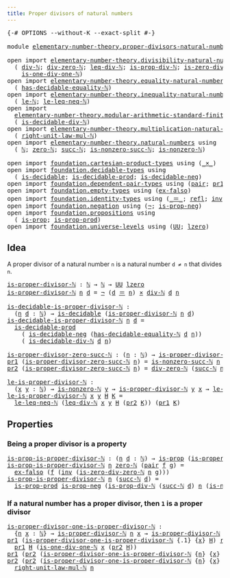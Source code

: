 ```yaml
---
title: Proper divisors of natural numbers
---
```


<pre class="Agda"><a id="60" class="Symbol">{-#</a> <a id="64" class="Keyword">OPTIONS</a> <a id="72" class="Pragma">--without-K</a> <a id="84" class="Pragma">--exact-split</a> <a id="98" class="Symbol">#-}</a>

<a id="103" class="Keyword">module</a> <a id="110" href="elementary-number-theory.proper-divisors-natural-numbers.html" class="Module">elementary-number-theory.proper-divisors-natural-numbers</a> <a id="167" class="Keyword">where</a>

<a id="174" class="Keyword">open</a> <a id="179" class="Keyword">import</a> <a id="186" href="elementary-number-theory.divisibility-natural-numbers.html" class="Module">elementary-number-theory.divisibility-natural-numbers</a> <a id="240" class="Keyword">using</a>
  <a id="248" class="Symbol">(</a> <a id="250" href="elementary-number-theory.divisibility-natural-numbers.html#1608" class="Function">div-ℕ</a><a id="255" class="Symbol">;</a> <a id="257" href="elementary-number-theory.divisibility-natural-numbers.html#2669" class="Function">div-zero-ℕ</a><a id="267" class="Symbol">;</a> <a id="269" href="elementary-number-theory.divisibility-natural-numbers.html#8375" class="Function">leq-div-ℕ</a><a id="278" class="Symbol">;</a> <a id="280" href="elementary-number-theory.divisibility-natural-numbers.html#2941" class="Function">is-prop-div-ℕ</a><a id="293" class="Symbol">;</a> <a id="295" href="elementary-number-theory.divisibility-natural-numbers.html#7599" class="Function">is-zero-div-zero-ℕ</a><a id="313" class="Symbol">;</a>
    <a id="319" href="elementary-number-theory.divisibility-natural-numbers.html#7870" class="Function">is-one-div-one-ℕ</a><a id="335" class="Symbol">)</a>
<a id="337" class="Keyword">open</a> <a id="342" class="Keyword">import</a> <a id="349" href="elementary-number-theory.equality-natural-numbers.html" class="Module">elementary-number-theory.equality-natural-numbers</a> <a id="399" class="Keyword">using</a>
  <a id="407" class="Symbol">(</a> <a id="409" href="elementary-number-theory.equality-natural-numbers.html#2644" class="Function">has-decidable-equality-ℕ</a><a id="433" class="Symbol">)</a>
<a id="435" class="Keyword">open</a> <a id="440" class="Keyword">import</a> <a id="447" href="elementary-number-theory.inequality-natural-numbers.html" class="Module">elementary-number-theory.inequality-natural-numbers</a> <a id="499" class="Keyword">using</a>
  <a id="507" class="Symbol">(</a> <a id="509" href="elementary-number-theory.inequality-natural-numbers.html#2077" class="Function">le-ℕ</a><a id="513" class="Symbol">;</a> <a id="515" href="elementary-number-theory.inequality-natural-numbers.html#14570" class="Function">le-leq-neq-ℕ</a><a id="527" class="Symbol">)</a>
<a id="529" class="Keyword">open</a> <a id="534" class="Keyword">import</a>
  <a id="543" href="elementary-number-theory.modular-arithmetic-standard-finite-types.html" class="Module">elementary-number-theory.modular-arithmetic-standard-finite-types</a> <a id="609" class="Keyword">using</a>
  <a id="617" class="Symbol">(</a> <a id="619" href="elementary-number-theory.modular-arithmetic-standard-finite-types.html#27691" class="Function">is-decidable-div-ℕ</a><a id="637" class="Symbol">)</a>
<a id="639" class="Keyword">open</a> <a id="644" class="Keyword">import</a> <a id="651" href="elementary-number-theory.multiplication-natural-numbers.html" class="Module">elementary-number-theory.multiplication-natural-numbers</a> <a id="707" class="Keyword">using</a>
  <a id="715" class="Symbol">(</a> <a id="717" href="elementary-number-theory.multiplication-natural-numbers.html#2105" class="Function">right-unit-law-mul-ℕ</a><a id="737" class="Symbol">)</a>
<a id="739" class="Keyword">open</a> <a id="744" class="Keyword">import</a> <a id="751" href="elementary-number-theory.natural-numbers.html" class="Module">elementary-number-theory.natural-numbers</a> <a id="792" class="Keyword">using</a>
  <a id="800" class="Symbol">(</a> <a id="802" href="elementary-number-theory.natural-numbers.html#1458" class="Datatype">ℕ</a><a id="803" class="Symbol">;</a> <a id="805" href="elementary-number-theory.natural-numbers.html#1479" class="InductiveConstructor">zero-ℕ</a><a id="811" class="Symbol">;</a> <a id="813" href="elementary-number-theory.natural-numbers.html#1492" class="InductiveConstructor">succ-ℕ</a><a id="819" class="Symbol">;</a> <a id="821" href="elementary-number-theory.natural-numbers.html#3034" class="Function">is-nonzero-succ-ℕ</a><a id="838" class="Symbol">;</a> <a id="840" href="elementary-number-theory.natural-numbers.html#1939" class="Function">is-nonzero-ℕ</a><a id="852" class="Symbol">)</a>
  
<a id="857" class="Keyword">open</a> <a id="862" class="Keyword">import</a> <a id="869" href="foundation.cartesian-product-types.html" class="Module">foundation.cartesian-product-types</a> <a id="904" class="Keyword">using</a> <a id="910" class="Symbol">(</a><a id="911" href="foundation-core.cartesian-product-types.html#590" class="Function Operator">_×_</a><a id="914" class="Symbol">)</a>
<a id="916" class="Keyword">open</a> <a id="921" class="Keyword">import</a> <a id="928" href="foundation.decidable-types.html" class="Module">foundation.decidable-types</a> <a id="955" class="Keyword">using</a>
  <a id="963" class="Symbol">(</a> <a id="965" href="foundation.decidable-types.html#1918" class="Function">is-decidable</a><a id="977" class="Symbol">;</a> <a id="979" href="foundation.decidable-types.html#3336" class="Function">is-decidable-prod</a><a id="996" class="Symbol">;</a> <a id="998" href="foundation.decidable-types.html#4753" class="Function">is-decidable-neg</a><a id="1014" class="Symbol">)</a>
<a id="1016" class="Keyword">open</a> <a id="1021" class="Keyword">import</a> <a id="1028" href="foundation.dependent-pair-types.html" class="Module">foundation.dependent-pair-types</a> <a id="1060" class="Keyword">using</a> <a id="1066" class="Symbol">(</a><a id="1067" href="foundation-core.dependent-pair-types.html#588" class="InductiveConstructor">pair</a><a id="1071" class="Symbol">;</a> <a id="1073" href="foundation-core.dependent-pair-types.html#605" class="Field">pr1</a><a id="1076" class="Symbol">;</a> <a id="1078" href="foundation-core.dependent-pair-types.html#617" class="Field">pr2</a><a id="1081" class="Symbol">)</a>
<a id="1083" class="Keyword">open</a> <a id="1088" class="Keyword">import</a> <a id="1095" href="foundation.empty-types.html" class="Module">foundation.empty-types</a> <a id="1118" class="Keyword">using</a> <a id="1124" class="Symbol">(</a><a id="1125" href="foundation-core.empty-types.html#1160" class="Function">ex-falso</a><a id="1133" class="Symbol">)</a>
<a id="1135" class="Keyword">open</a> <a id="1140" class="Keyword">import</a> <a id="1147" href="foundation.identity-types.html" class="Module">foundation.identity-types</a> <a id="1173" class="Keyword">using</a> <a id="1179" class="Symbol">(</a><a id="1180" href="foundation-core.identity-types.html#1865" class="Function Operator">_＝_</a><a id="1183" class="Symbol">;</a> <a id="1185" href="foundation-core.identity-types.html#1820" class="InductiveConstructor">refl</a><a id="1189" class="Symbol">;</a> <a id="1191" href="foundation-core.identity-types.html#2729" class="Function">inv</a><a id="1194" class="Symbol">)</a>
<a id="1196" class="Keyword">open</a> <a id="1201" class="Keyword">import</a> <a id="1208" href="foundation.negation.html" class="Module">foundation.negation</a> <a id="1228" class="Keyword">using</a> <a id="1234" class="Symbol">(</a><a id="1235" href="foundation-core.negation.html#465" class="Function">¬</a><a id="1236" class="Symbol">;</a> <a id="1238" href="foundation.negation.html#955" class="Function">is-prop-neg</a><a id="1249" class="Symbol">)</a>
<a id="1251" class="Keyword">open</a> <a id="1256" class="Keyword">import</a> <a id="1263" href="foundation.propositions.html" class="Module">foundation.propositions</a> <a id="1287" class="Keyword">using</a>
  <a id="1295" class="Symbol">(</a> <a id="1297" href="foundation-core.propositions.html#1309" class="Function">is-prop</a><a id="1304" class="Symbol">;</a> <a id="1306" href="foundation-core.propositions.html#5725" class="Function">is-prop-prod</a><a id="1318" class="Symbol">)</a>
<a id="1320" class="Keyword">open</a> <a id="1325" class="Keyword">import</a> <a id="1332" href="foundation.universe-levels.html" class="Module">foundation.universe-levels</a> <a id="1359" class="Keyword">using</a> <a id="1365" class="Symbol">(</a><a id="1366" href="foundation-core.universe-levels.html#235" class="Primitive">UU</a><a id="1368" class="Symbol">;</a> <a id="1370" href="Agda.Primitive.html#764" class="Primitive">lzero</a><a id="1375" class="Symbol">)</a>
</pre>
## Idea

 A proper divisor of a natural number `n` is a natural number `d ≠ n` that divides `n`.

<pre class="Agda"><a id="is-proper-divisor-ℕ"></a><a id="1488" href="elementary-number-theory.proper-divisors-natural-numbers.html#1488" class="Function">is-proper-divisor-ℕ</a> <a id="1508" class="Symbol">:</a> <a id="1510" href="elementary-number-theory.natural-numbers.html#1458" class="Datatype">ℕ</a> <a id="1512" class="Symbol">→</a> <a id="1514" href="elementary-number-theory.natural-numbers.html#1458" class="Datatype">ℕ</a> <a id="1516" class="Symbol">→</a> <a id="1518" href="foundation-core.universe-levels.html#235" class="Primitive">UU</a> <a id="1521" href="Agda.Primitive.html#764" class="Primitive">lzero</a>
<a id="1527" href="elementary-number-theory.proper-divisors-natural-numbers.html#1488" class="Function">is-proper-divisor-ℕ</a> <a id="1547" href="elementary-number-theory.proper-divisors-natural-numbers.html#1547" class="Bound">n</a> <a id="1549" href="elementary-number-theory.proper-divisors-natural-numbers.html#1549" class="Bound">d</a> <a id="1551" class="Symbol">=</a> <a id="1553" href="foundation-core.negation.html#465" class="Function">¬</a> <a id="1555" class="Symbol">(</a><a id="1556" href="elementary-number-theory.proper-divisors-natural-numbers.html#1549" class="Bound">d</a> <a id="1558" href="foundation-core.identity-types.html#1865" class="Function Operator">＝</a> <a id="1560" href="elementary-number-theory.proper-divisors-natural-numbers.html#1547" class="Bound">n</a><a id="1561" class="Symbol">)</a> <a id="1563" href="foundation-core.cartesian-product-types.html#590" class="Function Operator">×</a> <a id="1565" href="elementary-number-theory.divisibility-natural-numbers.html#1608" class="Function">div-ℕ</a> <a id="1571" href="elementary-number-theory.proper-divisors-natural-numbers.html#1549" class="Bound">d</a> <a id="1573" href="elementary-number-theory.proper-divisors-natural-numbers.html#1547" class="Bound">n</a>

<a id="is-decidable-is-proper-divisor-ℕ"></a><a id="1576" href="elementary-number-theory.proper-divisors-natural-numbers.html#1576" class="Function">is-decidable-is-proper-divisor-ℕ</a> <a id="1609" class="Symbol">:</a>
  <a id="1613" class="Symbol">(</a><a id="1614" href="elementary-number-theory.proper-divisors-natural-numbers.html#1614" class="Bound">n</a> <a id="1616" href="elementary-number-theory.proper-divisors-natural-numbers.html#1616" class="Bound">d</a> <a id="1618" class="Symbol">:</a> <a id="1620" href="elementary-number-theory.natural-numbers.html#1458" class="Datatype">ℕ</a><a id="1621" class="Symbol">)</a> <a id="1623" class="Symbol">→</a> <a id="1625" href="foundation.decidable-types.html#1918" class="Function">is-decidable</a> <a id="1638" class="Symbol">(</a><a id="1639" href="elementary-number-theory.proper-divisors-natural-numbers.html#1488" class="Function">is-proper-divisor-ℕ</a> <a id="1659" href="elementary-number-theory.proper-divisors-natural-numbers.html#1614" class="Bound">n</a> <a id="1661" href="elementary-number-theory.proper-divisors-natural-numbers.html#1616" class="Bound">d</a><a id="1662" class="Symbol">)</a>
<a id="1664" href="elementary-number-theory.proper-divisors-natural-numbers.html#1576" class="Function">is-decidable-is-proper-divisor-ℕ</a> <a id="1697" href="elementary-number-theory.proper-divisors-natural-numbers.html#1697" class="Bound">n</a> <a id="1699" href="elementary-number-theory.proper-divisors-natural-numbers.html#1699" class="Bound">d</a> <a id="1701" class="Symbol">=</a>
  <a id="1705" href="foundation.decidable-types.html#3336" class="Function">is-decidable-prod</a>
    <a id="1727" class="Symbol">(</a> <a id="1729" href="foundation.decidable-types.html#4753" class="Function">is-decidable-neg</a> <a id="1746" class="Symbol">(</a><a id="1747" href="elementary-number-theory.equality-natural-numbers.html#2644" class="Function">has-decidable-equality-ℕ</a> <a id="1772" href="elementary-number-theory.proper-divisors-natural-numbers.html#1699" class="Bound">d</a> <a id="1774" href="elementary-number-theory.proper-divisors-natural-numbers.html#1697" class="Bound">n</a><a id="1775" class="Symbol">))</a>
    <a id="1782" class="Symbol">(</a> <a id="1784" href="elementary-number-theory.modular-arithmetic-standard-finite-types.html#27691" class="Function">is-decidable-div-ℕ</a> <a id="1803" href="elementary-number-theory.proper-divisors-natural-numbers.html#1699" class="Bound">d</a> <a id="1805" href="elementary-number-theory.proper-divisors-natural-numbers.html#1697" class="Bound">n</a><a id="1806" class="Symbol">)</a>

<a id="is-proper-divisor-zero-succ-ℕ"></a><a id="1809" href="elementary-number-theory.proper-divisors-natural-numbers.html#1809" class="Function">is-proper-divisor-zero-succ-ℕ</a> <a id="1839" class="Symbol">:</a> <a id="1841" class="Symbol">(</a><a id="1842" href="elementary-number-theory.proper-divisors-natural-numbers.html#1842" class="Bound">n</a> <a id="1844" class="Symbol">:</a> <a id="1846" href="elementary-number-theory.natural-numbers.html#1458" class="Datatype">ℕ</a><a id="1847" class="Symbol">)</a> <a id="1849" class="Symbol">→</a> <a id="1851" href="elementary-number-theory.proper-divisors-natural-numbers.html#1488" class="Function">is-proper-divisor-ℕ</a> <a id="1871" href="elementary-number-theory.natural-numbers.html#1479" class="InductiveConstructor">zero-ℕ</a> <a id="1878" class="Symbol">(</a><a id="1879" href="elementary-number-theory.natural-numbers.html#1492" class="InductiveConstructor">succ-ℕ</a> <a id="1886" href="elementary-number-theory.proper-divisors-natural-numbers.html#1842" class="Bound">n</a><a id="1887" class="Symbol">)</a>
<a id="1889" href="foundation-core.dependent-pair-types.html#605" class="Field">pr1</a> <a id="1893" class="Symbol">(</a><a id="1894" href="elementary-number-theory.proper-divisors-natural-numbers.html#1809" class="Function">is-proper-divisor-zero-succ-ℕ</a> <a id="1924" href="elementary-number-theory.proper-divisors-natural-numbers.html#1924" class="Bound">n</a><a id="1925" class="Symbol">)</a> <a id="1927" class="Symbol">=</a> <a id="1929" href="elementary-number-theory.natural-numbers.html#3034" class="Function">is-nonzero-succ-ℕ</a> <a id="1947" href="elementary-number-theory.proper-divisors-natural-numbers.html#1924" class="Bound">n</a>
<a id="1949" href="foundation-core.dependent-pair-types.html#617" class="Field">pr2</a> <a id="1953" class="Symbol">(</a><a id="1954" href="elementary-number-theory.proper-divisors-natural-numbers.html#1809" class="Function">is-proper-divisor-zero-succ-ℕ</a> <a id="1984" href="elementary-number-theory.proper-divisors-natural-numbers.html#1984" class="Bound">n</a><a id="1985" class="Symbol">)</a> <a id="1987" class="Symbol">=</a> <a id="1989" href="elementary-number-theory.divisibility-natural-numbers.html#2669" class="Function">div-zero-ℕ</a> <a id="2000" class="Symbol">(</a><a id="2001" href="elementary-number-theory.natural-numbers.html#1492" class="InductiveConstructor">succ-ℕ</a> <a id="2008" href="elementary-number-theory.proper-divisors-natural-numbers.html#1984" class="Bound">n</a><a id="2009" class="Symbol">)</a>

<a id="le-is-proper-divisor-ℕ"></a><a id="2012" href="elementary-number-theory.proper-divisors-natural-numbers.html#2012" class="Function">le-is-proper-divisor-ℕ</a> <a id="2035" class="Symbol">:</a>
  <a id="2039" class="Symbol">(</a><a id="2040" href="elementary-number-theory.proper-divisors-natural-numbers.html#2040" class="Bound">x</a> <a id="2042" href="elementary-number-theory.proper-divisors-natural-numbers.html#2042" class="Bound">y</a> <a id="2044" class="Symbol">:</a> <a id="2046" href="elementary-number-theory.natural-numbers.html#1458" class="Datatype">ℕ</a><a id="2047" class="Symbol">)</a> <a id="2049" class="Symbol">→</a> <a id="2051" href="elementary-number-theory.natural-numbers.html#1939" class="Function">is-nonzero-ℕ</a> <a id="2064" href="elementary-number-theory.proper-divisors-natural-numbers.html#2042" class="Bound">y</a> <a id="2066" class="Symbol">→</a> <a id="2068" href="elementary-number-theory.proper-divisors-natural-numbers.html#1488" class="Function">is-proper-divisor-ℕ</a> <a id="2088" href="elementary-number-theory.proper-divisors-natural-numbers.html#2042" class="Bound">y</a> <a id="2090" href="elementary-number-theory.proper-divisors-natural-numbers.html#2040" class="Bound">x</a> <a id="2092" class="Symbol">→</a> <a id="2094" href="elementary-number-theory.inequality-natural-numbers.html#2077" class="Function">le-ℕ</a> <a id="2099" href="elementary-number-theory.proper-divisors-natural-numbers.html#2040" class="Bound">x</a> <a id="2101" href="elementary-number-theory.proper-divisors-natural-numbers.html#2042" class="Bound">y</a>
<a id="2103" href="elementary-number-theory.proper-divisors-natural-numbers.html#2012" class="Function">le-is-proper-divisor-ℕ</a> <a id="2126" href="elementary-number-theory.proper-divisors-natural-numbers.html#2126" class="Bound">x</a> <a id="2128" href="elementary-number-theory.proper-divisors-natural-numbers.html#2128" class="Bound">y</a> <a id="2130" href="elementary-number-theory.proper-divisors-natural-numbers.html#2130" class="Bound">H</a> <a id="2132" href="elementary-number-theory.proper-divisors-natural-numbers.html#2132" class="Bound">K</a> <a id="2134" class="Symbol">=</a>
  <a id="2138" href="elementary-number-theory.inequality-natural-numbers.html#14570" class="Function">le-leq-neq-ℕ</a> <a id="2151" class="Symbol">(</a><a id="2152" href="elementary-number-theory.divisibility-natural-numbers.html#8375" class="Function">leq-div-ℕ</a> <a id="2162" href="elementary-number-theory.proper-divisors-natural-numbers.html#2126" class="Bound">x</a> <a id="2164" href="elementary-number-theory.proper-divisors-natural-numbers.html#2128" class="Bound">y</a> <a id="2166" href="elementary-number-theory.proper-divisors-natural-numbers.html#2130" class="Bound">H</a> <a id="2168" class="Symbol">(</a><a id="2169" href="foundation-core.dependent-pair-types.html#617" class="Field">pr2</a> <a id="2173" href="elementary-number-theory.proper-divisors-natural-numbers.html#2132" class="Bound">K</a><a id="2174" class="Symbol">))</a> <a id="2177" class="Symbol">(</a><a id="2178" href="foundation-core.dependent-pair-types.html#605" class="Field">pr1</a> <a id="2182" href="elementary-number-theory.proper-divisors-natural-numbers.html#2132" class="Bound">K</a><a id="2183" class="Symbol">)</a>
</pre>
## Properties

### Being a proper divisor is a property

<pre class="Agda"><a id="is-prop-is-proper-divisor-ℕ"></a><a id="2255" href="elementary-number-theory.proper-divisors-natural-numbers.html#2255" class="Function">is-prop-is-proper-divisor-ℕ</a> <a id="2283" class="Symbol">:</a> <a id="2285" class="Symbol">(</a><a id="2286" href="elementary-number-theory.proper-divisors-natural-numbers.html#2286" class="Bound">n</a> <a id="2288" href="elementary-number-theory.proper-divisors-natural-numbers.html#2288" class="Bound">d</a> <a id="2290" class="Symbol">:</a> <a id="2292" href="elementary-number-theory.natural-numbers.html#1458" class="Datatype">ℕ</a><a id="2293" class="Symbol">)</a> <a id="2295" class="Symbol">→</a> <a id="2297" href="foundation-core.propositions.html#1309" class="Function">is-prop</a> <a id="2305" class="Symbol">(</a><a id="2306" href="elementary-number-theory.proper-divisors-natural-numbers.html#1488" class="Function">is-proper-divisor-ℕ</a> <a id="2326" href="elementary-number-theory.proper-divisors-natural-numbers.html#2286" class="Bound">n</a> <a id="2328" href="elementary-number-theory.proper-divisors-natural-numbers.html#2288" class="Bound">d</a><a id="2329" class="Symbol">)</a>
<a id="2331" href="elementary-number-theory.proper-divisors-natural-numbers.html#2255" class="Function">is-prop-is-proper-divisor-ℕ</a> <a id="2359" href="elementary-number-theory.proper-divisors-natural-numbers.html#2359" class="Bound">n</a> <a id="2361" href="elementary-number-theory.natural-numbers.html#1479" class="InductiveConstructor">zero-ℕ</a> <a id="2368" class="Symbol">(</a><a id="2369" href="foundation-core.dependent-pair-types.html#588" class="InductiveConstructor">pair</a> <a id="2374" href="elementary-number-theory.proper-divisors-natural-numbers.html#2374" class="Bound">f</a> <a id="2376" href="elementary-number-theory.proper-divisors-natural-numbers.html#2376" class="Bound">g</a><a id="2377" class="Symbol">)</a> <a id="2379" class="Symbol">=</a>
  <a id="2383" href="foundation-core.empty-types.html#1160" class="Function">ex-falso</a> <a id="2392" class="Symbol">(</a><a id="2393" href="elementary-number-theory.proper-divisors-natural-numbers.html#2374" class="Bound">f</a> <a id="2395" class="Symbol">(</a><a id="2396" href="foundation-core.identity-types.html#2729" class="Function">inv</a> <a id="2400" class="Symbol">(</a><a id="2401" href="elementary-number-theory.divisibility-natural-numbers.html#7599" class="Function">is-zero-div-zero-ℕ</a> <a id="2420" href="elementary-number-theory.proper-divisors-natural-numbers.html#2359" class="Bound">n</a> <a id="2422" href="elementary-number-theory.proper-divisors-natural-numbers.html#2376" class="Bound">g</a><a id="2423" class="Symbol">)))</a>
<a id="2427" href="elementary-number-theory.proper-divisors-natural-numbers.html#2255" class="Function">is-prop-is-proper-divisor-ℕ</a> <a id="2455" href="elementary-number-theory.proper-divisors-natural-numbers.html#2455" class="Bound">n</a> <a id="2457" class="Symbol">(</a><a id="2458" href="elementary-number-theory.natural-numbers.html#1492" class="InductiveConstructor">succ-ℕ</a> <a id="2465" href="elementary-number-theory.proper-divisors-natural-numbers.html#2465" class="Bound">d</a><a id="2466" class="Symbol">)</a> <a id="2468" class="Symbol">=</a>
  <a id="2472" href="foundation-core.propositions.html#5725" class="Function">is-prop-prod</a> <a id="2485" href="foundation.negation.html#955" class="Function">is-prop-neg</a> <a id="2497" class="Symbol">(</a><a id="2498" href="elementary-number-theory.divisibility-natural-numbers.html#2941" class="Function">is-prop-div-ℕ</a> <a id="2512" class="Symbol">(</a><a id="2513" href="elementary-number-theory.natural-numbers.html#1492" class="InductiveConstructor">succ-ℕ</a> <a id="2520" href="elementary-number-theory.proper-divisors-natural-numbers.html#2465" class="Bound">d</a><a id="2521" class="Symbol">)</a> <a id="2523" href="elementary-number-theory.proper-divisors-natural-numbers.html#2455" class="Bound">n</a> <a id="2525" class="Symbol">(</a><a id="2526" href="elementary-number-theory.natural-numbers.html#3034" class="Function">is-nonzero-succ-ℕ</a> <a id="2544" href="elementary-number-theory.proper-divisors-natural-numbers.html#2465" class="Bound">d</a><a id="2545" class="Symbol">))</a>
</pre>
### If a natural number has a proper divisor, then `1` is a proper divisor

<pre class="Agda"><a id="is-proper-divisor-one-is-proper-divisor-ℕ"></a><a id="2637" href="elementary-number-theory.proper-divisors-natural-numbers.html#2637" class="Function">is-proper-divisor-one-is-proper-divisor-ℕ</a> <a id="2679" class="Symbol">:</a>
  <a id="2683" class="Symbol">{</a><a id="2684" href="elementary-number-theory.proper-divisors-natural-numbers.html#2684" class="Bound">n</a> <a id="2686" href="elementary-number-theory.proper-divisors-natural-numbers.html#2686" class="Bound">x</a> <a id="2688" class="Symbol">:</a> <a id="2690" href="elementary-number-theory.natural-numbers.html#1458" class="Datatype">ℕ</a><a id="2691" class="Symbol">}</a> <a id="2693" class="Symbol">→</a> <a id="2695" href="elementary-number-theory.proper-divisors-natural-numbers.html#1488" class="Function">is-proper-divisor-ℕ</a> <a id="2715" href="elementary-number-theory.proper-divisors-natural-numbers.html#2684" class="Bound">n</a> <a id="2717" href="elementary-number-theory.proper-divisors-natural-numbers.html#2686" class="Bound">x</a> <a id="2719" class="Symbol">→</a> <a id="2721" href="elementary-number-theory.proper-divisors-natural-numbers.html#1488" class="Function">is-proper-divisor-ℕ</a> <a id="2741" href="elementary-number-theory.proper-divisors-natural-numbers.html#2684" class="Bound">n</a> <a id="2743" class="Number">1</a>
<a id="2745" href="foundation-core.dependent-pair-types.html#605" class="Field">pr1</a> <a id="2749" class="Symbol">(</a><a id="2750" href="elementary-number-theory.proper-divisors-natural-numbers.html#2637" class="Function">is-proper-divisor-one-is-proper-divisor-ℕ</a> <a id="2792" class="Symbol">{</a><a id="2793" class="DottedPattern Symbol">.</a><a id="2794" class="DottedPattern Number">1</a><a id="2795" class="Symbol">}</a> <a id="2797" class="Symbol">{</a><a id="2798" href="elementary-number-theory.proper-divisors-natural-numbers.html#2798" class="Bound">x</a><a id="2799" class="Symbol">}</a> <a id="2801" href="elementary-number-theory.proper-divisors-natural-numbers.html#2801" class="Bound">H</a><a id="2802" class="Symbol">)</a> <a id="2804" href="foundation-core.identity-types.html#1820" class="InductiveConstructor">refl</a> <a id="2809" class="Symbol">=</a>
  <a id="2813" href="foundation-core.dependent-pair-types.html#605" class="Field">pr1</a> <a id="2817" href="elementary-number-theory.proper-divisors-natural-numbers.html#2801" class="Bound">H</a> <a id="2819" class="Symbol">(</a><a id="2820" href="elementary-number-theory.divisibility-natural-numbers.html#7870" class="Function">is-one-div-one-ℕ</a> <a id="2837" href="elementary-number-theory.proper-divisors-natural-numbers.html#2798" class="Bound">x</a> <a id="2839" class="Symbol">(</a><a id="2840" href="foundation-core.dependent-pair-types.html#617" class="Field">pr2</a> <a id="2844" href="elementary-number-theory.proper-divisors-natural-numbers.html#2801" class="Bound">H</a><a id="2845" class="Symbol">))</a>
<a id="2848" href="foundation-core.dependent-pair-types.html#605" class="Field">pr1</a> <a id="2852" class="Symbol">(</a><a id="2853" href="foundation-core.dependent-pair-types.html#617" class="Field">pr2</a> <a id="2857" class="Symbol">(</a><a id="2858" href="elementary-number-theory.proper-divisors-natural-numbers.html#2637" class="Function">is-proper-divisor-one-is-proper-divisor-ℕ</a> <a id="2900" class="Symbol">{</a><a id="2901" href="elementary-number-theory.proper-divisors-natural-numbers.html#2901" class="Bound">n</a><a id="2902" class="Symbol">}</a> <a id="2904" class="Symbol">{</a><a id="2905" href="elementary-number-theory.proper-divisors-natural-numbers.html#2905" class="Bound">x</a><a id="2906" class="Symbol">}</a> <a id="2908" href="elementary-number-theory.proper-divisors-natural-numbers.html#2908" class="Bound">H</a><a id="2909" class="Symbol">))</a> <a id="2912" class="Symbol">=</a> <a id="2914" href="elementary-number-theory.proper-divisors-natural-numbers.html#2901" class="Bound">n</a>
<a id="2916" href="foundation-core.dependent-pair-types.html#617" class="Field">pr2</a> <a id="2920" class="Symbol">(</a><a id="2921" href="foundation-core.dependent-pair-types.html#617" class="Field">pr2</a> <a id="2925" class="Symbol">(</a><a id="2926" href="elementary-number-theory.proper-divisors-natural-numbers.html#2637" class="Function">is-proper-divisor-one-is-proper-divisor-ℕ</a> <a id="2968" class="Symbol">{</a><a id="2969" href="elementary-number-theory.proper-divisors-natural-numbers.html#2969" class="Bound">n</a><a id="2970" class="Symbol">}</a> <a id="2972" class="Symbol">{</a><a id="2973" href="elementary-number-theory.proper-divisors-natural-numbers.html#2973" class="Bound">x</a><a id="2974" class="Symbol">}</a> <a id="2976" href="elementary-number-theory.proper-divisors-natural-numbers.html#2976" class="Bound">H</a><a id="2977" class="Symbol">))</a> <a id="2980" class="Symbol">=</a>
  <a id="2984" href="elementary-number-theory.multiplication-natural-numbers.html#2105" class="Function">right-unit-law-mul-ℕ</a> <a id="3005" href="elementary-number-theory.proper-divisors-natural-numbers.html#2969" class="Bound">n</a>
</pre>